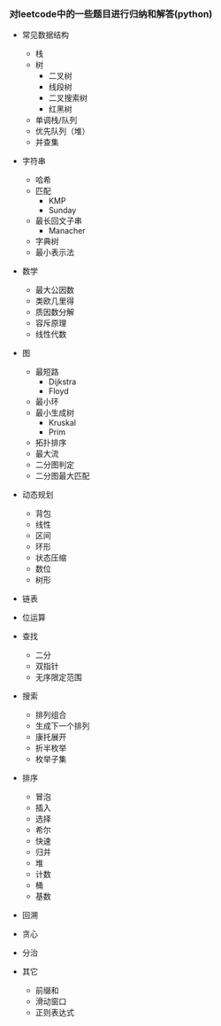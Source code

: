 ### 对leetcode中的一些题目进行归纳和解答(python)

* 常见数据结构
  * 栈
  * 树
    * 二叉树
    * 线段树
    * 二叉搜索树
    * 红黑树
  * 单调栈/队列
  * 优先队列（堆）
  * 并查集
* 字符串
  * 哈希
  * 匹配
    * KMP
    * Sunday
  * 最长回文子串
    * Manacher
  * 字典树
  * 最小表示法
* 数学
  * 最大公因数
  * 类欧几里得
  * 质因数分解
  * 容斥原理
  * 线性代数
* 图
  * 最短路
    * Dijkstra
    * Floyd
  * 最小环
  * 最小生成树
    * Kruskal
    * Prim
  * 拓扑排序
  * 最大流
  * 二分图判定
  * 二分图最大匹配
* 动态规划
  * 背包
  * 线性
  * 区间
  * 环形
  * 状态压缩
  * 数位
  * 树形
* 链表

* 位运算
* 查找
  * 二分
  * 双指针
  * 无序限定范围

* 搜索
  * 排列组合
  * 生成下一个排列
  * 康托展开
  * 折半枚举
  * 枚举子集
* 排序
  * 冒泡
  * 插入
  * 选择
  * 希尔
  * 快速
  * 归并
  * 堆
  * 计数
  * 桶
  * 基数
* 回溯
* 贪心
* 分治
* 其它
  * 前缀和
  * 滑动窗口
  * 正则表达式

